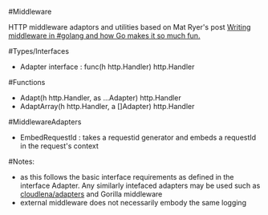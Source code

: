 #Middleware

HTTP middleware adaptors and utilities based on Mat Ryer's post [Writing middleware in #golang and how Go makes it so much fun.](https://medium.com/@matryer/writing-middleware-in-golang-and-how-go-makes-it-so-much-fun-4375c1246e81)

#Types/Interfaces

- Adapter interface : func(h http.Handler) http.Handler

#Functions

- Adapt(h http.Handler, as ...Adapter) http.Handler
- AdaptArray(h http.Handler, a []Adapter) http.Handler

#MiddlewareAdapters

- EmbedRequestId : takes a requestid generator and embeds a requestId in the request's context

#Notes:

- as this follows the basic interface requirements as defined in the interface Adapter. Any similarly intefaced adapters may be used such as [cloudlena/adapters](https://github.com/cloudlena/adapters) and Gorilla middleware
- external middleware does not necessarily embody the same logging